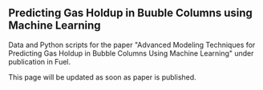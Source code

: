 ## Predicting Gas Holdup in Buuble Columns using Machine Learning
Data and Python scripts for the paper "Advanced Modeling Techniques for Predicting Gas Holdup in Bubble Columns Using Machine Learning" under publication in Fuel.

This page will be updated as soon as paper is published.
